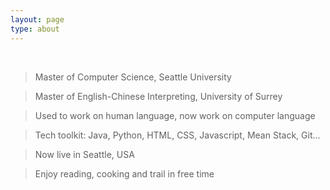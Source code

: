 ```yaml
---
layout: page
type: about
---
```

&nbsp;

>Master of Computer Science, Seattle University

>Master of English-Chinese Interpreting, University of Surrey

>Used to work on human language, now work on computer language

>Tech toolkit: Java, Python, HTML, CSS, Javascript, Mean Stack, Git...

>Now live in Seattle, USA

>Enjoy reading, cooking and trail in free time













